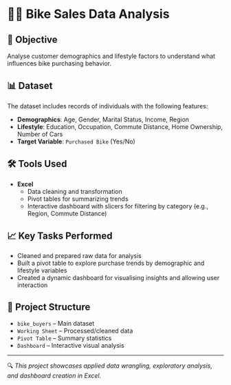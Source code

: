 # 🚴‍♂️ Bike Sales Data Analysis

## 📌 Objective
Analyse customer demographics and lifestyle factors to understand what influences bike purchasing behavior.

## 📊 Dataset
The dataset includes records of individuals with the following features:
- **Demographics**: Age, Gender, Marital Status, Income, Region
- **Lifestyle**: Education, Occupation, Commute Distance, Home Ownership, Number of Cars
- **Target Variable**: `Purchased Bike` (Yes/No)

## 🛠️ Tools Used
- **Excel**
  - Data cleaning and transformation
  - Pivot tables for summarizing trends
  - Interactive dashboard with slicers for filtering by category (e.g., Region, Commute Distance)

## 📈 Key Tasks Performed
- Cleaned and prepared raw data for analysis
- Built a pivot table to explore purchase trends by demographic and lifestyle variables
- Created a dynamic dashboard for visualising insights and allowing user interaction

## 📁 Project Structure
- `bike_buyers` – Main dataset
- `Working Sheet` – Processed/cleaned data
- `Pivot Table` – Summary statistics
- `Dashboard` – Interactive visual analysis

---

🔍 *This project showcases applied data wrangling, exploratory analysis, and dashboard creation in Excel.*
